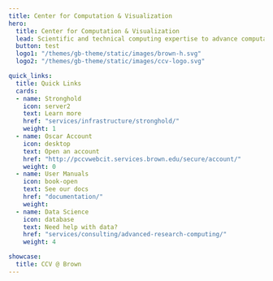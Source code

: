 ```yaml
---
title: Center for Computation & Visualization
hero:
  title: Center for Computation & Visualization
  lead: Scientific and technical computing expertise to advance computational research
  button: test
  logo1: "/themes/gb-theme/static/images/brown-h.svg"
  logo2: "/themes/gb-theme/static/images/ccv-logo.svg"

quick_links:
  title: Quick Links
  cards:
  - name: Stronghold
    icon: server2
    text: Learn more
    href: "services/infrastructure/stronghold/"
    weight: 1
  - name: Oscar Account
    icon: desktop
    text: Open an account
    href: "http://pccvwebcit.services.brown.edu/secure/account/"
    weight: 0
  - name: User Manuals
    icon: book-open
    text: See our docs
    href: "documentation/"
    weight:
  - name: Data Science
    icon: database
    text: Need help with data?
    href: "services/consulting/advanced-research-computing/"
    weight: 4

showcase:
  title: CCV @ Brown
---
```

